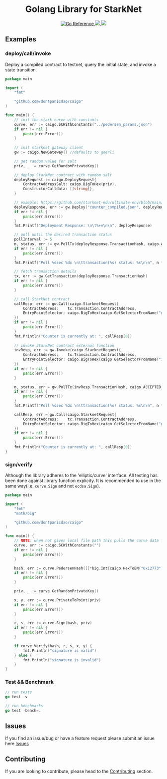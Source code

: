 <h1 align="center">Golang Library for StarkNet</h1>

<p align="center">
    <a href="https://pkg.go.dev/github.com/dontpanicdao/caigo">
        <img src="https://pkg.go.dev/badge/github.com/dontpanicdao/caigo.svg" alt="Go Reference">
    </a>
    <a href="https://github.com/dontpanicdao/caigo/blob/main/LICENSE">
        <img src="https://img.shields.io/badge/license-MIT-black">
    </a>
    <a href="https://starkware.co/">
        <img src="https://img.shields.io/badge/powered_by-StarkWare-navy">
    </a>
</p>

## Examples

### deploy/call/invoke
Deploy a compiled contract to testnet, query the initial state, and invoke a state transition.

```go
package main

import (
	"fmt"

	"github.com/dontpanicdao/caigo"
)

func main() {
	// init the stark curve with constants
	curve, err := caigo.SCWithConstants("../pedersen_params.json")
	if err != nil {
		panic(err.Error())
	}
	
	// init starknet gateway client
	gw := caigo.NewGateway() //defaults to goerli

	// get random value for salt
	priv, _ := curve.GetRandomPrivateKey()

	// deploy StarkNet contract with random salt
	deployRequest := caigo.DeployRequest{
		ContractAddressSalt: caigo.BigToHex(priv),
		ConstructorCalldata: []string{},
	}

	// example: https://github.com/starknet-edu/ultimate-env/blob/main/counter.cairo
	deployResponse, err := gw.Deploy("counter_compiled.json", deployRequest)
	if err != nil {
		panic(err.Error())
	}
	fmt.Printf("Deployment Response: \n\t%+v\n\n", deployResponse)

	// poll until the desired transaction status
	pollInterval := 5
	n, status, err := gw.PollTx(deployResponse.TransactionHash, caigo.ACCEPTED_ON_L2, pollInterval, 150)
	if err != nil {
		panic(err.Error())
	}
	fmt.Printf("Poll %dsec %dx \n\ttransaction(%s) status: %s\n\n", n * pollInterval, n, deployResponse.TransactionHash, status)

	// fetch transaction details
	tx, err := gw.GetTransaction(deployResponse.TransactionHash)
	if err != nil {
		panic(err.Error())
	}

	// call StarkNet contract
	callResp, err := gw.Call(caigo.StarknetRequest{
		ContractAddress:    tx.Transaction.ContractAddress,
		EntryPointSelector: caigo.BigToHex(caigo.GetSelectorFromName("get_count")),
	})
	if err != nil {
		panic(err.Error())
	}
	fmt.Println("Counter is currently at: ", callResp[0])
	
	// invoke StarkNet contract external function
	invResp, err := gw.Invoke(caigo.StarknetRequest{
		ContractAddress:    tx.Transaction.ContractAddress,
		EntryPointSelector: caigo.BigToHex(caigo.GetSelectorFromName("increment")),
	})
	if err != nil {
		panic(err.Error())
	}

	n, status, err = gw.PollTx(invResp.TransactionHash, caigo.ACCEPTED_ON_L2, 5, 150)
	if err != nil {
		panic(err.Error())
	}
	fmt.Printf("Poll %dsec %dx \n\ttransaction(%s) status: %s\n\n", n * pollInterval, n, deployResponse.TransactionHash, status)

	callResp, err = gw.Call(caigo.StarknetRequest{
		ContractAddress:    tx.Transaction.ContractAddress,
		EntryPointSelector: caigo.BigToHex(caigo.GetSelectorFromName("get_count")),
	})
	if err != nil {
		panic(err.Error())
	}
	fmt.Println("Counter is currently at: ", callResp[0])
}
```

### sign/verify
Although the library adheres to the 'elliptic/curve' interface. All testing has been done against library function explicity. It is recommended to use in the same way(i.e. `curve.Sign` and not `ecdsa.Sign`).

```go
package main

import (
	"fmt"
	"math/big"

	"github.com/dontpanicdao/caigo"
)

func main() {
	// NOTE: when not given local file path this pulls the curve data from Starkware github repo
	curve, err := caigo.SCWithConstants("")
	if err != nil {
		panic(err.Error())
	}

	hash, err := curve.PedersenHash([]*big.Int{caigo.HexToBN("0x12773"), caigo.HexToBN("0x872362")})
	if err != nil {
		panic(err.Error())
	}

	priv, _ := curve.GetRandomPrivateKey()

	x, y, err := curve.PrivateToPoint(priv)
	if err != nil {
		panic(err.Error())
	}

	r, s, err := curve.Sign(hash, priv)
	if err != nil {
		panic(err.Error())
	}

	if curve.Verify(hash, r, s, x, y) {
		fmt.Println("signature is valid")
	} else {
		fmt.Println("signature is invalid")
	}
}
```

### Test && Benchmark
```go
// run tests
go test -v

// run benchmarks
go test -bench=.
```

## Issues

If you find an issue/bug or have a feature request please submit an issue here
[Issues](https://github.com/dontpanicdao/caigo/issues)

## Contributing

If you are looking to contribute, please head to the
[Contributing](https://github.com/dontpanicdao/caigo/blob/main/CONTRIBUTING.md) section.
